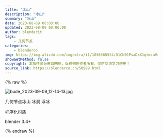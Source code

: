 ```yaml
---
title: "冰山"
description: "冰山"
summary: "冰山"
date: 2023-08-09 00:00:00
updated: 2023-08-09 00:00:00
author: blenderit
tags: 
    - 几何节点
categories:
    - blenderco
img: https://img.alicdn.com/imgextra/i1/1856665554/O1CN01PsaDxX1qtmcuV4UTQ_!!1856665554.jpg
showGetMethod: false
copyright: 本插件资源来自网络，版权归原作者所有，仅供交流学习使用！
source_link: https://blenderco.cn/50589.html
---
```


{% raw %}
<p data-pm-slice="1 1 []"><img src="https://img.alicdn.com/imgextra/i1/1856665554/O1CN01PsaDxX1qtmcuV4UTQ_!!1856665554.jpg" alt="bude_2023-09-09_12-14-13.jpg"></p><p data-pm-slice="1 1 []">几何节点冰山 冰洞 浮冰</p><p data-pm-slice="1 1 []">程序化材质</p><p data-pm-slice="1 1 []">blender 3.4+</p><p data-pm-slice="1 1 []">
</p>
<div style="display: none">blenderco</div>
{% endraw %}